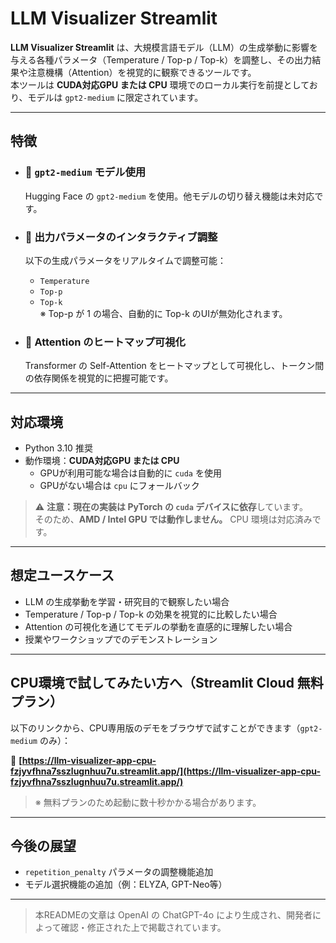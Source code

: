 # LLM Visualizer Streamlit

**LLM Visualizer Streamlit** は、大規模言語モデル（LLM）の生成挙動に影響を与える各種パラメータ（Temperature / Top-p / Top-k）を調整し、その出力結果や注意機構（Attention）を視覚的に観察できるツールです。  
本ツールは **CUDA対応GPU または CPU** 環境でのローカル実行を前提としており、モデルは `gpt2-medium` に限定されています。

---

## 特徴

- ### 🔹 `gpt2-medium` モデル使用  
  Hugging Face の `gpt2-medium` を使用。他モデルの切り替え機能は未対応です。

- ### 🔹 出力パラメータのインタラクティブ調整  
  以下の生成パラメータをリアルタイムで調整可能：
  - `Temperature`
  - `Top-p`
  - `Top-k`  
  ※ Top-p が 1 の場合、自動的に Top-k のUIが無効化されます。

- ### 🔹 Attention のヒートマップ可視化  
  Transformer の Self-Attention をヒートマップとして可視化し、トークン間の依存関係を視覚的に把握可能です。


---

## 対応環境

- Python 3.10 推奨
- 動作環境：**CUDA対応GPU または CPU**
  - GPUが利用可能な場合は自動的に `cuda` を使用
  - GPUがない場合は `cpu` にフォールバック

> ⚠️ **注意：現在の実装は PyTorch の `cuda` デバイスに依存**しています。  
> そのため、**AMD / Intel GPU では動作しません。** CPU 環境は対応済みです。

---

## 想定ユースケース

- LLM の生成挙動を学習・研究目的で観察したい場合
- Temperature / Top-p / Top-k の効果を視覚的に比較したい場合
- Attention の可視化を通じてモデルの挙動を直感的に理解したい場合
- 授業やワークショップでのデモンストレーション

---

## CPU環境で試してみたい方へ（Streamlit Cloud 無料プラン）

以下のリンクから、CPU専用版のデモをブラウザで試すことができます（`gpt2-medium` のみ）：

🔗 **[https://llm-visualizer-app-cpu-fzjyvfhna7sszlugnhuu7u.streamlit.app/](https://llm-visualizer-app-cpu-fzjyvfhna7sszlugnhuu7u.streamlit.app/)**

> ※ 無料プランのため起動に数十秒かかる場合があります。

---

## 今後の展望

- `repetition_penalty` パラメータの調整機能追加
- モデル選択機能の追加（例：ELYZA, GPT-Neo等）

---

> 本READMEの文章は OpenAI の ChatGPT-4o により生成され、開発者によって確認・修正された上で掲載されています。 
